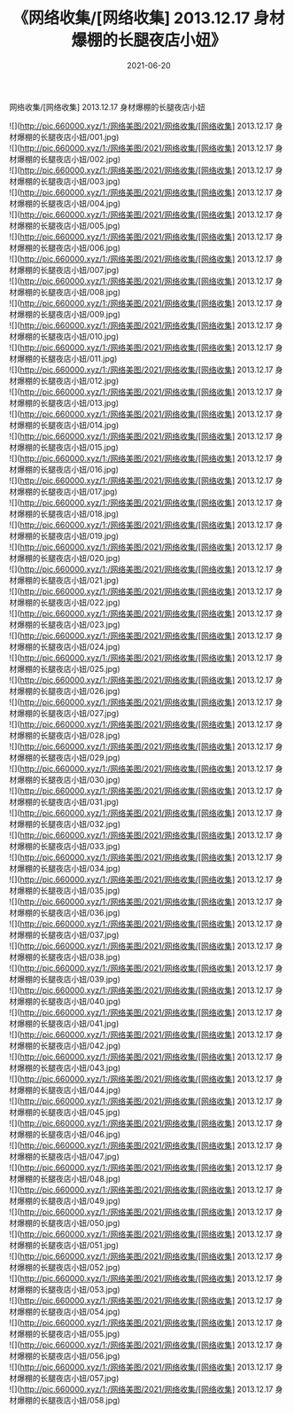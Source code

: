 ﻿---
layout: post
title:  《网络收集/[网络收集] 2013.12.17 身材爆棚的长腿夜店小妞》
date:   2021-06-20
img: http://pic.660000.xyz/1:/网络美图/2021/网络收集/[网络收集] 2013.12.17 身材爆棚的长腿夜店小妞/000.jpg
categories: [美女, 清纯, 唯美]
---

网络收集/[网络收集] 2013.12.17 身材爆棚的长腿夜店小妞

 ![](http://pic.660000.xyz/1:/网络美图/2021/网络收集/[网络收集] 2013.12.17 身材爆棚的长腿夜店小妞/001.jpg) <br>![](http://pic.660000.xyz/1:/网络美图/2021/网络收集/[网络收集] 2013.12.17 身材爆棚的长腿夜店小妞/002.jpg) <br>![](http://pic.660000.xyz/1:/网络美图/2021/网络收集/[网络收集] 2013.12.17 身材爆棚的长腿夜店小妞/003.jpg) <br>![](http://pic.660000.xyz/1:/网络美图/2021/网络收集/[网络收集] 2013.12.17 身材爆棚的长腿夜店小妞/004.jpg) <br>![](http://pic.660000.xyz/1:/网络美图/2021/网络收集/[网络收集] 2013.12.17 身材爆棚的长腿夜店小妞/005.jpg) <br>![](http://pic.660000.xyz/1:/网络美图/2021/网络收集/[网络收集] 2013.12.17 身材爆棚的长腿夜店小妞/006.jpg) <br>![](http://pic.660000.xyz/1:/网络美图/2021/网络收集/[网络收集] 2013.12.17 身材爆棚的长腿夜店小妞/007.jpg) <br>![](http://pic.660000.xyz/1:/网络美图/2021/网络收集/[网络收集] 2013.12.17 身材爆棚的长腿夜店小妞/008.jpg) <br>![](http://pic.660000.xyz/1:/网络美图/2021/网络收集/[网络收集] 2013.12.17 身材爆棚的长腿夜店小妞/009.jpg) <br>![](http://pic.660000.xyz/1:/网络美图/2021/网络收集/[网络收集] 2013.12.17 身材爆棚的长腿夜店小妞/010.jpg) <br>![](http://pic.660000.xyz/1:/网络美图/2021/网络收集/[网络收集] 2013.12.17 身材爆棚的长腿夜店小妞/011.jpg) <br>![](http://pic.660000.xyz/1:/网络美图/2021/网络收集/[网络收集] 2013.12.17 身材爆棚的长腿夜店小妞/012.jpg) <br>![](http://pic.660000.xyz/1:/网络美图/2021/网络收集/[网络收集] 2013.12.17 身材爆棚的长腿夜店小妞/013.jpg) <br>![](http://pic.660000.xyz/1:/网络美图/2021/网络收集/[网络收集] 2013.12.17 身材爆棚的长腿夜店小妞/014.jpg) <br>![](http://pic.660000.xyz/1:/网络美图/2021/网络收集/[网络收集] 2013.12.17 身材爆棚的长腿夜店小妞/015.jpg) <br>![](http://pic.660000.xyz/1:/网络美图/2021/网络收集/[网络收集] 2013.12.17 身材爆棚的长腿夜店小妞/016.jpg) <br>![](http://pic.660000.xyz/1:/网络美图/2021/网络收集/[网络收集] 2013.12.17 身材爆棚的长腿夜店小妞/017.jpg) <br>![](http://pic.660000.xyz/1:/网络美图/2021/网络收集/[网络收集] 2013.12.17 身材爆棚的长腿夜店小妞/018.jpg) <br>![](http://pic.660000.xyz/1:/网络美图/2021/网络收集/[网络收集] 2013.12.17 身材爆棚的长腿夜店小妞/019.jpg) <br>![](http://pic.660000.xyz/1:/网络美图/2021/网络收集/[网络收集] 2013.12.17 身材爆棚的长腿夜店小妞/020.jpg) <br>![](http://pic.660000.xyz/1:/网络美图/2021/网络收集/[网络收集] 2013.12.17 身材爆棚的长腿夜店小妞/021.jpg) <br>![](http://pic.660000.xyz/1:/网络美图/2021/网络收集/[网络收集] 2013.12.17 身材爆棚的长腿夜店小妞/022.jpg) <br>![](http://pic.660000.xyz/1:/网络美图/2021/网络收集/[网络收集] 2013.12.17 身材爆棚的长腿夜店小妞/023.jpg) <br>![](http://pic.660000.xyz/1:/网络美图/2021/网络收集/[网络收集] 2013.12.17 身材爆棚的长腿夜店小妞/024.jpg) <br>![](http://pic.660000.xyz/1:/网络美图/2021/网络收集/[网络收集] 2013.12.17 身材爆棚的长腿夜店小妞/025.jpg) <br>![](http://pic.660000.xyz/1:/网络美图/2021/网络收集/[网络收集] 2013.12.17 身材爆棚的长腿夜店小妞/026.jpg) <br>![](http://pic.660000.xyz/1:/网络美图/2021/网络收集/[网络收集] 2013.12.17 身材爆棚的长腿夜店小妞/027.jpg) <br>![](http://pic.660000.xyz/1:/网络美图/2021/网络收集/[网络收集] 2013.12.17 身材爆棚的长腿夜店小妞/028.jpg) <br>![](http://pic.660000.xyz/1:/网络美图/2021/网络收集/[网络收集] 2013.12.17 身材爆棚的长腿夜店小妞/029.jpg) <br>![](http://pic.660000.xyz/1:/网络美图/2021/网络收集/[网络收集] 2013.12.17 身材爆棚的长腿夜店小妞/030.jpg) <br>![](http://pic.660000.xyz/1:/网络美图/2021/网络收集/[网络收集] 2013.12.17 身材爆棚的长腿夜店小妞/031.jpg) <br>![](http://pic.660000.xyz/1:/网络美图/2021/网络收集/[网络收集] 2013.12.17 身材爆棚的长腿夜店小妞/032.jpg) <br>![](http://pic.660000.xyz/1:/网络美图/2021/网络收集/[网络收集] 2013.12.17 身材爆棚的长腿夜店小妞/033.jpg) <br>![](http://pic.660000.xyz/1:/网络美图/2021/网络收集/[网络收集] 2013.12.17 身材爆棚的长腿夜店小妞/034.jpg) <br>![](http://pic.660000.xyz/1:/网络美图/2021/网络收集/[网络收集] 2013.12.17 身材爆棚的长腿夜店小妞/035.jpg) <br>![](http://pic.660000.xyz/1:/网络美图/2021/网络收集/[网络收集] 2013.12.17 身材爆棚的长腿夜店小妞/036.jpg) <br>![](http://pic.660000.xyz/1:/网络美图/2021/网络收集/[网络收集] 2013.12.17 身材爆棚的长腿夜店小妞/037.jpg) <br>![](http://pic.660000.xyz/1:/网络美图/2021/网络收集/[网络收集] 2013.12.17 身材爆棚的长腿夜店小妞/038.jpg) <br>![](http://pic.660000.xyz/1:/网络美图/2021/网络收集/[网络收集] 2013.12.17 身材爆棚的长腿夜店小妞/039.jpg) <br>![](http://pic.660000.xyz/1:/网络美图/2021/网络收集/[网络收集] 2013.12.17 身材爆棚的长腿夜店小妞/040.jpg) <br>![](http://pic.660000.xyz/1:/网络美图/2021/网络收集/[网络收集] 2013.12.17 身材爆棚的长腿夜店小妞/041.jpg) <br>![](http://pic.660000.xyz/1:/网络美图/2021/网络收集/[网络收集] 2013.12.17 身材爆棚的长腿夜店小妞/042.jpg) <br>![](http://pic.660000.xyz/1:/网络美图/2021/网络收集/[网络收集] 2013.12.17 身材爆棚的长腿夜店小妞/043.jpg) <br>![](http://pic.660000.xyz/1:/网络美图/2021/网络收集/[网络收集] 2013.12.17 身材爆棚的长腿夜店小妞/044.jpg) <br>![](http://pic.660000.xyz/1:/网络美图/2021/网络收集/[网络收集] 2013.12.17 身材爆棚的长腿夜店小妞/045.jpg) <br>![](http://pic.660000.xyz/1:/网络美图/2021/网络收集/[网络收集] 2013.12.17 身材爆棚的长腿夜店小妞/046.jpg) <br>![](http://pic.660000.xyz/1:/网络美图/2021/网络收集/[网络收集] 2013.12.17 身材爆棚的长腿夜店小妞/047.jpg) <br>![](http://pic.660000.xyz/1:/网络美图/2021/网络收集/[网络收集] 2013.12.17 身材爆棚的长腿夜店小妞/048.jpg) <br>![](http://pic.660000.xyz/1:/网络美图/2021/网络收集/[网络收集] 2013.12.17 身材爆棚的长腿夜店小妞/049.jpg) <br>![](http://pic.660000.xyz/1:/网络美图/2021/网络收集/[网络收集] 2013.12.17 身材爆棚的长腿夜店小妞/050.jpg) <br>![](http://pic.660000.xyz/1:/网络美图/2021/网络收集/[网络收集] 2013.12.17 身材爆棚的长腿夜店小妞/051.jpg) <br>![](http://pic.660000.xyz/1:/网络美图/2021/网络收集/[网络收集] 2013.12.17 身材爆棚的长腿夜店小妞/052.jpg) <br>![](http://pic.660000.xyz/1:/网络美图/2021/网络收集/[网络收集] 2013.12.17 身材爆棚的长腿夜店小妞/053.jpg) <br>![](http://pic.660000.xyz/1:/网络美图/2021/网络收集/[网络收集] 2013.12.17 身材爆棚的长腿夜店小妞/054.jpg) <br>![](http://pic.660000.xyz/1:/网络美图/2021/网络收集/[网络收集] 2013.12.17 身材爆棚的长腿夜店小妞/055.jpg) <br>![](http://pic.660000.xyz/1:/网络美图/2021/网络收集/[网络收集] 2013.12.17 身材爆棚的长腿夜店小妞/056.jpg) <br>![](http://pic.660000.xyz/1:/网络美图/2021/网络收集/[网络收集] 2013.12.17 身材爆棚的长腿夜店小妞/057.jpg) <br>![](http://pic.660000.xyz/1:/网络美图/2021/网络收集/[网络收集] 2013.12.17 身材爆棚的长腿夜店小妞/058.jpg) <br>
